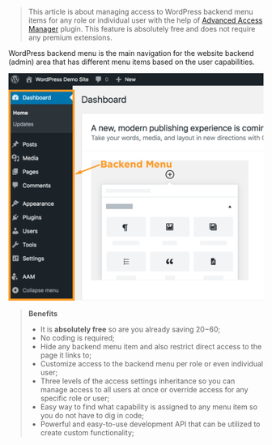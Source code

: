 > This article is about managing access to WordPress backend menu items for any role or individual user with the help of [Advanced Access Manager](https://wordpress.org/plugins/advanced-access-manager/) plugin. This feature is absolutely free and does not require any premium extensions.

WordPress backend menu is the main navigation for the website backend (admin) area that has different menu items based on the user capabilities.

![AAM Backend Menu](/articles/img/aam-backend-menu.png)

> **Benefits**
>
> * It is **absolutely free** so are you already saving $20-$60;
> * No coding is required;
> * Hide any backend menu item and also restrict direct access to the page it links to;
> * Customize access to the backend menu per role or even individual user;
> * Three levels of the access settings inheritance so you can manage access to all users at once or override access for any specific role or user;
> * Easy way to find what capability is assigned to any menu item so you do not have to dig in code;
> * Powerful and easy-to-use development API that can be utilized to create custom functionality;